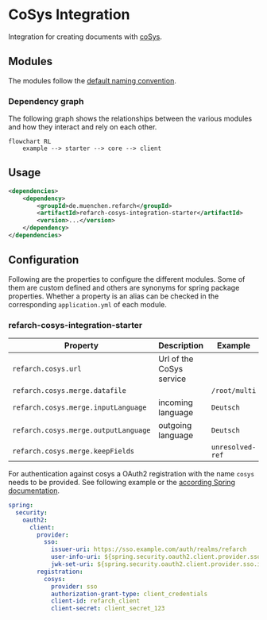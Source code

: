# CoSys Integration

Integration for creating documents with [coSys](https://www.cib.de/cosys/).

## Modules

The modules follow the [default naming convention](./index.md#naming-conventions).

### Dependency graph

The following graph shows the relationships between the various modules and how they interact and rely on each other.

```mermaid
flowchart RL
    example --> starter --> core --> client
```

## Usage

```xml
<dependencies>
    <dependency>
        <groupId>de.muenchen.refarch</groupId>
        <artifactId>refarch-cosys-integration-starter</artifactId>
        <version>...</version>
    </dependency>
</dependencies>
```

## Configuration

Following are the properties to configure the different modules. Some of them are custom defined and others are synonyms
for spring package properties.
Whether a property is an alias can be checked in the corresponding `application.yml` of each module.

### refarch-cosys-integration-starter

| Property                             | Description              | Example          |
| ------------------------------------ | ------------------------ | ---------------- |
| `refarch.cosys.url`                  | Url of the CoSys service |                  |
| `refarch.cosys.merge.datafile`       |                          | `/root/multi`    |
| `refarch.cosys.merge.inputLanguage`  | incoming language        | `Deutsch`        |
| `refarch.cosys.merge.outputLanguage` | outgoing language        | `Deutsch`        |
| `refarch.cosys.merge.keepFields`     |                          | `unresolved-ref` |

For authentication against cosys a OAuth2 registration with the name `cosys` needs to be provided.
See following example or the [according Spring documentation](https://docs.spring.io/spring-security/reference/servlet/oauth2/index.html#oauth2-client).

```yml
spring:
  security:
    oauth2:
      client:
        provider:
          sso:
            issuer-uri: https://sso.example.com/auth/realms/refarch
            user-info-uri: ${spring.security.oauth2.client.provider.sso.issuer-uri}/protocol/openid-connect/userinfo
            jwk-set-uri: ${spring.security.oauth2.client.provider.sso.issuer-uri}/protocol/openid-connect/certs
        registration:
          cosys:
            provider: sso
            authorization-grant-type: client_credentials
            client-id: refarch_client
            client-secret: client_secret_123
```
